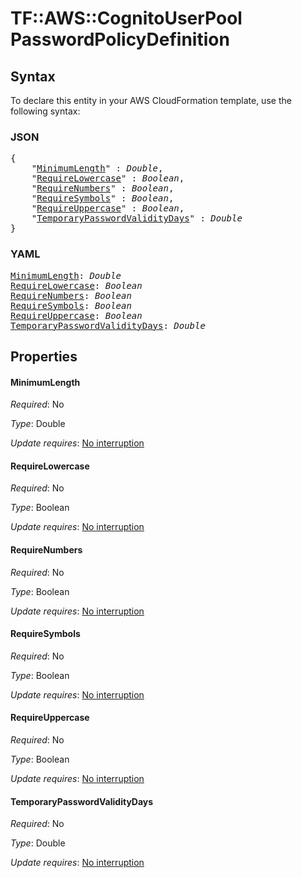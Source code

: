# TF::AWS::CognitoUserPool PasswordPolicyDefinition

## Syntax

To declare this entity in your AWS CloudFormation template, use the following syntax:

### JSON

<pre>
{
    "<a href="#minimumlength" title="MinimumLength">MinimumLength</a>" : <i>Double</i>,
    "<a href="#requirelowercase" title="RequireLowercase">RequireLowercase</a>" : <i>Boolean</i>,
    "<a href="#requirenumbers" title="RequireNumbers">RequireNumbers</a>" : <i>Boolean</i>,
    "<a href="#requiresymbols" title="RequireSymbols">RequireSymbols</a>" : <i>Boolean</i>,
    "<a href="#requireuppercase" title="RequireUppercase">RequireUppercase</a>" : <i>Boolean</i>,
    "<a href="#temporarypasswordvaliditydays" title="TemporaryPasswordValidityDays">TemporaryPasswordValidityDays</a>" : <i>Double</i>
}
</pre>

### YAML

<pre>
<a href="#minimumlength" title="MinimumLength">MinimumLength</a>: <i>Double</i>
<a href="#requirelowercase" title="RequireLowercase">RequireLowercase</a>: <i>Boolean</i>
<a href="#requirenumbers" title="RequireNumbers">RequireNumbers</a>: <i>Boolean</i>
<a href="#requiresymbols" title="RequireSymbols">RequireSymbols</a>: <i>Boolean</i>
<a href="#requireuppercase" title="RequireUppercase">RequireUppercase</a>: <i>Boolean</i>
<a href="#temporarypasswordvaliditydays" title="TemporaryPasswordValidityDays">TemporaryPasswordValidityDays</a>: <i>Double</i>
</pre>

## Properties

#### MinimumLength

_Required_: No

_Type_: Double

_Update requires_: [No interruption](https://docs.aws.amazon.com/AWSCloudFormation/latest/UserGuide/using-cfn-updating-stacks-update-behaviors.html#update-no-interrupt)

#### RequireLowercase

_Required_: No

_Type_: Boolean

_Update requires_: [No interruption](https://docs.aws.amazon.com/AWSCloudFormation/latest/UserGuide/using-cfn-updating-stacks-update-behaviors.html#update-no-interrupt)

#### RequireNumbers

_Required_: No

_Type_: Boolean

_Update requires_: [No interruption](https://docs.aws.amazon.com/AWSCloudFormation/latest/UserGuide/using-cfn-updating-stacks-update-behaviors.html#update-no-interrupt)

#### RequireSymbols

_Required_: No

_Type_: Boolean

_Update requires_: [No interruption](https://docs.aws.amazon.com/AWSCloudFormation/latest/UserGuide/using-cfn-updating-stacks-update-behaviors.html#update-no-interrupt)

#### RequireUppercase

_Required_: No

_Type_: Boolean

_Update requires_: [No interruption](https://docs.aws.amazon.com/AWSCloudFormation/latest/UserGuide/using-cfn-updating-stacks-update-behaviors.html#update-no-interrupt)

#### TemporaryPasswordValidityDays

_Required_: No

_Type_: Double

_Update requires_: [No interruption](https://docs.aws.amazon.com/AWSCloudFormation/latest/UserGuide/using-cfn-updating-stacks-update-behaviors.html#update-no-interrupt)

